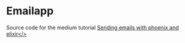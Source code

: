 # Emailapp

Source code for the medium tutorial <a href="https://medium.com/@Stephanbv/sending-emails-with-phoenix-elixir-ad43292be31f#.je3lncxqu">Sending emails with phoenix and elixir</>
